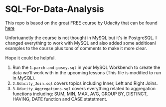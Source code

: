 # SQL-For-Data-Analysis
This repo is based on the great FREE course by Udacity that can be found [here](https://www.udacity.com/course/sql-for-data-analysis--ud198)

Unfortuanetly the course is not thought in MySQL but it's in PostgreSQL. I changed everything to work with MySQL and also added some additioanl examples to the course plus tons of comments to make it more clear.

Hope it could be helpful.

1. Run the `1.parch-and-posey.sql` in your MySQL Workbench to create the data we'll work with in the upcoming lessons (This file is modified to run in MySQL).
2. `2.Udacity_Join.sql` covers topics including Inner, Left and Right Joins.
3. `3.Udacity_Aggregations.sql` covers everything related to aggregation functions including: SUM, MIN, MAX, AVG, GROUP BY, DISTINCT, HAVING, DATE function and CASE statetment.

